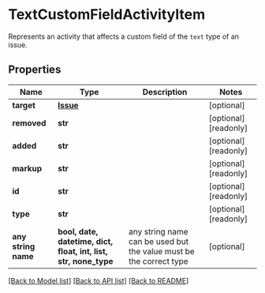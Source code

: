 # TextCustomFieldActivityItem

Represents an activity that affects a custom field of the `text` type of an issue.

## Properties
Name | Type | Description | Notes
------------ | ------------- | ------------- | -------------
**target** | [**Issue**](Issue.md) |  | [optional] 
**removed** | **str** |  | [optional] [readonly] 
**added** | **str** |  | [optional] [readonly] 
**markup** | **str** |  | [optional] [readonly] 
**id** | **str** |  | [optional] [readonly] 
**type** | **str** |  | [optional] [readonly] 
**any string name** | **bool, date, datetime, dict, float, int, list, str, none_type** | any string name can be used but the value must be the correct type | [optional]

[[Back to Model list]](../README.md#documentation-for-models) [[Back to API list]](../README.md#documentation-for-api-endpoints) [[Back to README]](../README.md)


